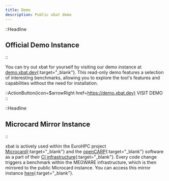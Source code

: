 ```yaml
---
title: Demo
description: Public xbat demo
---
```


::Headline

## Official Demo Instance

::

You can try out xbat for yourself by visiting our demo instance at [demo.xbat.dev](https://demo.xbat.dev){:target="_blank"}. This read-only demo features a selection of interesting benchmarks, allowing you to explore the tool's features and capabilities without the need for installation.

::ActionButton{icon=$arrowRight href=https://demo.xbat.dev}
VISIT DEMO
::

::Headline

## Microcard Mirror Instance

::

xbat is actively used within the EuroHPC project [Microcard](https://www.microcard.eu/){:target="_blank"} and the [openCARP](https://opencarp.org/){:target="_blank"} software as a part of their [CI infrastructure](https://git.opencarp.org/openCARP/openCARP/-/blob/master/.gitlab/ci/xbat.gitlab-ci.yml){:target="_blank"}. Every code change triggers a benchmark within the MEGWARE infrastructure, which is then mirrored to the public Microcard instance. You can access this mirror instance [here](https://microcard.xbat.dev){:target="_blank"}.
